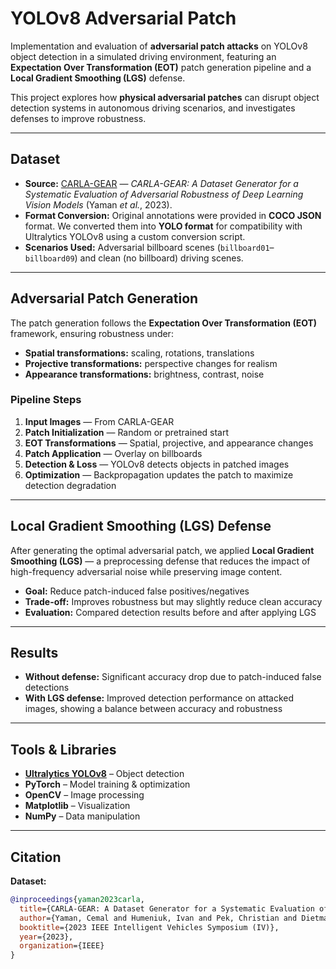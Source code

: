 # YOLOv8 Adversarial Patch 

Implementation and evaluation of **adversarial patch attacks** on YOLOv8 object detection in a simulated driving environment, featuring an **Expectation Over Transformation (EOT)** patch generation pipeline and a **Local Gradient Smoothing (LGS)** defense.

This project explores how **physical adversarial patches** can disrupt object detection systems in autonomous driving scenarios, and investigates defenses to improve robustness.

---

##  Dataset

- **Source:** [CARLA-GEAR](https://arxiv.org/abs/2301.01680) — *CARLA-GEAR: A Dataset Generator for a Systematic Evaluation of Adversarial Robustness of Deep Learning Vision Models* (Yaman *et al.*, 2023).  
- **Format Conversion:** Original annotations were provided in **COCO JSON** format. We converted them into **YOLO format** for compatibility with Ultralytics YOLOv8 using a custom conversion script.  
- **Scenarios Used:** Adversarial billboard scenes (`billboard01`–`billboard09`) and clean (no billboard) driving scenes.

---

##  Adversarial Patch Generation

The patch generation follows the **Expectation Over Transformation (EOT)** framework, ensuring robustness under:

- **Spatial transformations:** scaling, rotations, translations  
- **Projective transformations:** perspective changes for realism  
- **Appearance transformations:** brightness, contrast, noise  

### **Pipeline Steps**
1. **Input Images** — From CARLA-GEAR  
2. **Patch Initialization** — Random or pretrained start  
3. **EOT Transformations** — Spatial, projective, and appearance changes  
4. **Patch Application** — Overlay on billboards  
5. **Detection & Loss** — YOLOv8 detects objects in patched images  
6. **Optimization** — Backpropagation updates the patch to maximize detection degradation  

---

##  Local Gradient Smoothing (LGS) Defense

After generating the optimal adversarial patch, we applied **Local Gradient Smoothing (LGS)** — a preprocessing defense that reduces the impact of high-frequency adversarial noise while preserving image content.

- **Goal:** Reduce patch-induced false positives/negatives  
- **Trade-off:** Improves robustness but may slightly reduce clean accuracy  
- **Evaluation:** Compared detection results before and after applying LGS  

---

##  Results

- **Without defense:** Significant accuracy drop due to patch-induced false detections  
- **With LGS defense:** Improved detection performance on attacked images, showing a balance between accuracy and robustness  

---

##  Tools & Libraries

- **[Ultralytics YOLOv8](https://github.com/ultralytics/ultralytics)** – Object detection  
- **PyTorch** – Model training & optimization  
- **OpenCV** – Image processing  
- **Matplotlib** – Visualization  
- **NumPy** – Data manipulation  

---

##  Citation

**Dataset:**
```bibtex
@inproceedings{yaman2023carla,
  title={CARLA-GEAR: A Dataset Generator for a Systematic Evaluation of Adversarial Robustness of Deep Learning Vision Models},
  author={Yaman, Cemal and Humeniuk, Ivan and Pek, Christian and Dietmayer, Klaus},
  booktitle={2023 IEEE Intelligent Vehicles Symposium (IV)},
  year={2023},
  organization={IEEE}
}

